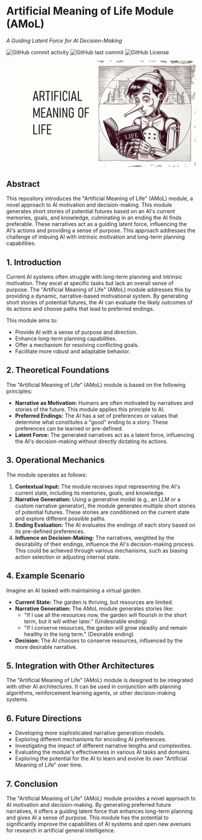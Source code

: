 # Artificial Meaning of Life Module (AMoL)

*A Guiding Latent Force for AI Decision-Making*

![GitHub commit activity](https://img.shields.io/github/commit-activity/m/alanh90/BICA-MeaningOfLife)
![GitHub last commit](https://img.shields.io/github/last-commit/alanh90/BICA-MeaningOfLife)
![GitHub License](https://img.shields.io/github/license/alanh90/BICA-MeaningOfLife)

<div align="center">  <img src="media/meaningoflife.png" alt="Cover Image"></div>

## Abstract

This repository introduces the "Artificial Meaning of Life" (AMoL) module, a novel approach to AI motivation and decision-making. This module generates short stories of potential futures based on an AI's current memories, goals, and knowledge, culminating in an ending the AI finds preferable. These narratives act as a guiding latent force, influencing the AI's actions and providing a sense of purpose. This approach addresses the challenge of imbuing AI with intrinsic motivation and long-term planning capabilities.

## 1. Introduction

Current AI systems often struggle with long-term planning and intrinsic motivation. They excel at specific tasks but lack an overall sense of purpose. The "Artificial Meaning of Life" (AMoL) module addresses this by providing a dynamic, narrative-based motivational system. By generating short stories of potential futures, the AI can evaluate the likely outcomes of its actions and choose paths that lead to preferred endings.

This module aims to:

*   Provide AI with a sense of purpose and direction.
*   Enhance long-term planning capabilities.
*   Offer a mechanism for resolving conflicting goals.
*   Facilitate more robust and adaptable behavior.

## 2. Theoretical Foundations

The "Artificial Meaning of Life" (AMoL) module is based on the following principles:

*   **Narrative as Motivation:** Humans are often motivated by narratives and stories of the future. This module applies this principle to AI.
*   **Preferred Endings:** The AI has a set of preferences or values that determine what constitutes a "good" ending to a story. These preferences can be learned or pre-defined.
*   **Latent Force:** The generated narratives act as a latent force, influencing the AI's decision-making without directly dictating its actions.

## 3. Operational Mechanics

The module operates as follows:

1.  **Contextual Input:** The module receives input representing the AI's current state, including its memories, goals, and knowledge.
2.  **Narrative Generation:** Using a generative model (e.g., an LLM or a custom narrative generator), the module generates multiple short stories of potential futures. These stories are conditioned on the current state and explore different possible paths.
3.  **Ending Evaluation:** The AI evaluates the endings of each story based on its pre-defined preferences.
4.  **Influence on Decision-Making:** The narratives, weighted by the desirability of their endings, influence the AI's decision-making process. This could be achieved through various mechanisms, such as biasing action selection or adjusting internal state.

## 4. Example Scenario

Imagine an AI tasked with maintaining a virtual garden.

*   **Current State:** The garden is thriving, but resources are limited.
*   **Narrative Generation:** The AMoL module generates stories like:
    *   "If I use all the resources now, the garden will flourish in the short term, but it will wither later." (Undesirable ending)
    *   "If I conserve resources, the garden will grow steadily and remain healthy in the long term." (Desirable ending)
*   **Decision:** The AI chooses to conserve resources, influenced by the more desirable narrative.

## 5. Integration with Other Architectures

The "Artificial Meaning of Life" (AMoL) module is designed to be integrated with other AI architectures. It can be used in conjunction with planning algorithms, reinforcement learning agents, or other decision-making systems.

## 6. Future Directions

*   Developing more sophisticated narrative generation models.
*   Exploring different mechanisms for encoding AI preferences.
*   Investigating the impact of different narrative lengths and complexities.
*   Evaluating the module's effectiveness in various AI tasks and domains.
*   Exploring the potential for the AI to learn and evolve its own "Artificial Meaning of Life" over time.

## 7. Conclusion

The "Artificial Meaning of Life" (AMoL) module provides a novel approach to AI motivation and decision-making. By generating preferred future narratives, it offers a guiding latent force that enhances long-term planning and gives AI a sense of purpose. This module has the potential to significantly improve the capabilities of AI systems and open new avenues for research in artificial general intelligence.